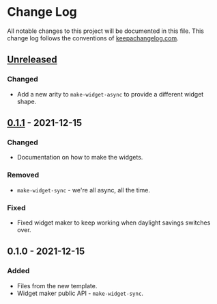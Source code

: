 # Change Log
All notable changes to this project will be documented in this file. This change log follows the conventions of [keepachangelog.com](http://keepachangelog.com/).

## [Unreleased]
### Changed
- Add a new arity to `make-widget-async` to provide a different widget shape.

## [0.1.1] - 2021-12-15
### Changed
- Documentation on how to make the widgets.

### Removed
- `make-widget-sync` - we're all async, all the time.

### Fixed
- Fixed widget maker to keep working when daylight savings switches over.

## 0.1.0 - 2021-12-15
### Added
- Files from the new template.
- Widget maker public API - `make-widget-sync`.

[Unreleased]: https://sourcehost.site/your-name/adventure/compare/0.1.1...HEAD
[0.1.1]: https://sourcehost.site/your-name/adventure/compare/0.1.0...0.1.1
